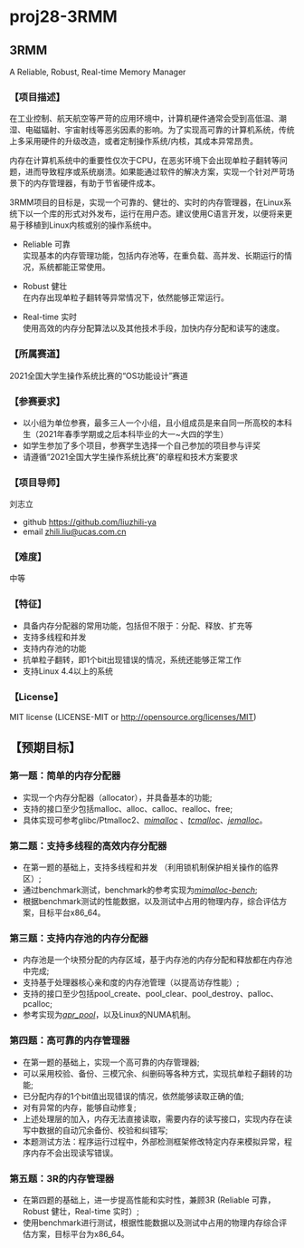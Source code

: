 # proj28-3RMM

## 3RMM
A Reliable, Robust, Real-time Memory Manager

### 【项目描述】
在工业控制、航天航空等严苛的应用环境中，计算机硬件通常会受到高低温、潮湿、电磁辐射、宇宙射线等恶劣因素的影响。为了实现高可靠的计算机系统，传统上多采用硬件的升级改造，或者定制操作系统/内核，其成本异常昂贵。

内存在计算机系统中的重要性仅次于CPU，在恶劣环境下会出现单粒子翻转等问题，进而导致程序或系统崩溃。如果能通过软件的解决方案，实现一个针对严苛场景下的内存管理器，有助于节省硬件成本。

3RMM项目的目标是，实现一个可靠的、健壮的、实时的内存管理器，在Linux系统下以一个库的形式对外发布，运行在用户态。建议使用C语言开发，以便将来更易于移植到Linux内核或别的操作系统中。

- Reliable 可靠  
实现基本的内存管理功能，包括内存池等，在重负载、高并发、长期运行的情况，系统都能正常使用。

- Robust 健壮  
在内存出现单粒子翻转等异常情况下，依然能够正常运行。

- Real-time 实时  
使用高效的内存分配算法以及其他技术手段，加快内存分配和读写的速度。


### 【所属赛道】
2021全国大学生操作系统比赛的“OS功能设计”赛道

### 【参赛要求】
- 以小组为单位参赛，最多三人一个小组，且小组成员是来自同一所高校的本科生（2021年春季学期或之后本科毕业的大一~大四的学生）
- 如学生参加了多个项目，参赛学生选择一个自己参加的项目参与评奖
- 请遵循“2021全国大学生操作系统比赛”的章程和技术方案要求

### 【项目导师】
刘志立
- github https://github.com/liuzhili-ya
- email zhili.liu@ucas.com.cn

### 【难度】
中等

### 【特征】
- 具备内存分配器的常用功能，包括但不限于：分配、释放、扩充等
- 支持多线程和并发
- 支持内存池的功能
- 抗单粒子翻转，即1个bit出现错误的情况，系统还能够正常工作
- 支持Linux 4.4以上的系统

### 【License】
MIT license (LICENSE-MIT or http://opensource.org/licenses/MIT)  

## 【预期目标】
### 第一题：简单的内存分配器
- 实现一个内存分配器（allocator），并具备基本的功能;
- 支持的接口至少包括malloc、alloc、calloc、realloc、free;
- 具体实现可参考glibc/Ptmalloc2、[_mimalloc_](https://github.com/microsoft/mimalloc) 、[_tcmalloc_](https://github.com/gperftools/gperftools)、[_jemalloc_](https://github.com/jemalloc/jemalloc)。

### 第二题：支持多线程的高效内存分配器
- 在第一题的基础上，支持多线程和并发 （利用锁机制保护相关操作的临界区）;
- 通过benchmark测试，benchmark的参考实现为[_mimalloc-bench_](https://github.com/daanx/mimalloc-bench);
- 根据benchmark测试的性能数据，以及测试中占用的物理内存，综合评估方案，目标平台x86_64。

### 第三题：支持内存池的内存分配器
- 内存池是一个块预分配的内存区域，基于内存池的内存分配和释放都在内存池中完成;
- 支持基于处理器核心亲和度的内存池管理（以提高访存性能）;
- 支持的接口至少包括pool_create、pool_clear、pool_destroy、palloc、pcalloc;
- 参考实现为[_apr_pool_](https://github.com/apache/apr)，以及Linux的NUMA机制。

### 第四题：高可靠的内存管理器
- 在第一题的基础上，实现一个高可靠的内存管理器;
- 可以采用校验、备份、三模冗余、纠删码等各种方式，实现抗单粒子翻转的功能;
- 已分配内存的1个bit值出现错误的情况，依然能够读取正确的值;
- 对有异常的内存，能够自动修复;
- 上述处理层的加入，内存无法直接读取，需要内存的读写接口，实现内存在读写中数据的自动冗余备份、校验和纠错写;
- 本题测试方法：程序运行过程中，外部检测框架修改特定内存来模拟异常，程序内存不会出现读写错误。

### 第五题：3R的内存管理器
- 在第四题的基础上，进一步提高性能和实时性，兼顾3R (Reliable 可靠，Robust 健壮，Real-time 实时）;
- 使用benchmark进行测试，根据性能数据以及测试中占用的物理内存综合评估方案，目标平台为x86_64。
